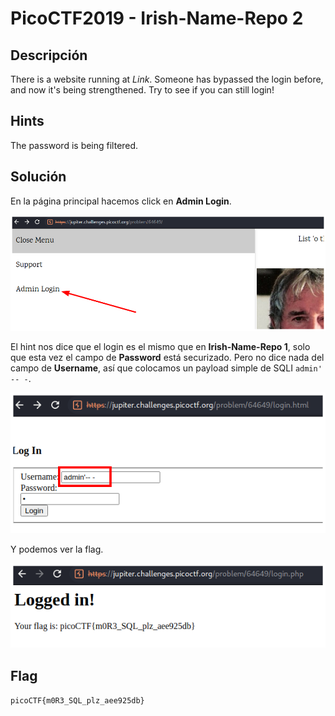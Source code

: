 # PicoCTF2019 - Irish-Name-Repo 2


## Descripción

There is a website running at  _Link_. Someone has bypassed the login before, and now it's being strengthened. Try to see if you can still login!


## Hints

The password is being filtered.


## Solución

En la página principal hacemos click en **Admin Login**.

![](./imagenes/irish-name-repo-2-1.png)

El hint nos dice que el login es el mismo que en **Irish-Name-Repo 1**, solo que esta vez el campo de **Password** está securizado. Pero no dice nada del campo de **Username**, así que colocamos un payload simple de SQLI `admin' -- -`.

![](./imagenes/irish-name-repo-2-2.png)

Y podemos ver la flag.

![](./imagenes/irish-name-repo-2-3.png)


## Flag

`picoCTF{m0R3_SQL_plz_aee925db}`